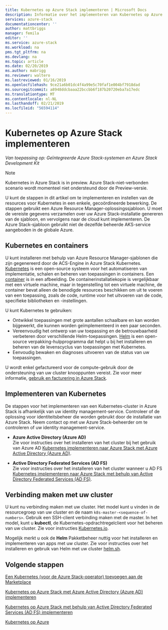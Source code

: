 ```yaml
---
title: Kubernetes op Azure Stack implementeren | Microsoft Docs
description: Informatie over het implementeren van Kubernetes op Azure Stack.
services: azure-stack
documentationcenter: ''
author: mattbriggs
manager: femila
editor: ''
ms.service: azure-stack
ms.workload: na
pms.tgt_pltfrm: na
ms.devlang: na
ms.topic: article
ms.date: 02/20/2019
ms.author: mabrigg
ms.reviewer: waltero
ms.lastreviewed: 01/16/2019
ms.openlocfilehash: 9ce21a6b01dc4f4a99e5c70faf1e004bf7918dad
ms.sourcegitcommit: a8948ddcbaaa22bccbb6f187b20720eba7a17edc
ms.translationtype: MT
ms.contentlocale: nl-NL
ms.lasthandoff: 02/21/2019
ms.locfileid: "56594114"
---
```

# <a name="deploy-kubernetes-to-azure-stack"></a>Kubernetes op Azure Stack implementeren

*Van toepassing op: Geïntegreerde Azure Stack-systemen en Azure Stack Development Kit*

> [!Note]  
> Kubernetes in Azure Stack is in preview. Azure Stack-niet-verbonden scenario wordt momenteel niet ondersteund door de Preview-versie.

U kunt de stappen in dit artikel om te implementeren en instellen van de resources voor Kubernetes in een enkele, gecoördineerde bewerking. De stappen gebruikt een Azure Resource Manager-oplossingssjabloon. U moet de vereiste gegevens verzamelen over uw Azure Stack-installatie genereren van de sjabloon, en vervolgens naar de cloud kunt implementeren. De Azure Stack-sjabloon gebruikt niet de dezelfde beheerde AKS-service aangeboden in de globale Azure.

## <a name="kubernetes-and-containers"></a>Kubernetes en containers

U kunt installeren met behulp van Azure Resource Manager-sjablonen die zijn gegenereerd door de ACS-Engine in Azure Stack Kubernetes. [Kubernetes](https://kubernetes.io) is een open-source systeem voor het automatiseren van implementatie, schalen en beheren van toepassingen in containers. Een [container](https://www.docker.com/what-container) is in een afbeelding. De containerinstallatiekopie is vergelijkbaar met een virtuele machine, maar in tegenstelling tot een virtuele machine, de container bevat alleen de benodigde resources beschikken om uit te voeren van een toepassing, zoals de code, runtime voor het uitvoeren van de code, specifieke bibliotheken en -instellingen.

U kunt Kubernetes te gebruiken:

- Ontwikkel toepassingen met grote aantallen schaalbare en kan worden bijgewerkt, die kunnen worden geïmplementeerd in een paar seconden. 
- Vereenvoudig het ontwerp van uw toepassing en de betrouwbaarheid verbeteren door verschillende Helm-toepassingen. [Helm](https://github.com/kubernetes/helm) is een open-source verpakking-hulpprogramma dat helpt u bij het installeren en beheren van de levenscyclus van toepassingen met Kubernetes.
- Eenvoudig bewaken en diagnoses uitvoeren van de status van uw toepassingen.

U wordt enkel gefactureerd voor de compute-gebruik door de ondersteuning van uw cluster knooppunten vereist. Zie voor meer informatie, [gebruik en facturering in Azure Stack](https://docs.microsoft.com/azure/azure-stack/azure-stack-billing-and-chargeback).

## <a name="deploy-kubernetes"></a>Implementeren van Kubernetes

De stappen voor het implementeren van een Kubernetes-cluster in Azure Stack is afhankelijk van uw identity management-service. Controleer of de oplossing voor identiteitsbeheer die worden gebruikt door de installatie van Azure Stack. Neem contact op met uw Azure Stack-beheerder om te controleren of uw identity management-service.

- **Azure Active Directory (Azure AD)**  
Zie voor instructies over het installeren van het cluster bij het gebruik van Azure AD [Kubernetes implementeren naar Azure Stack met Azure Active Directory (Azure AD)](azure-stack-solution-template-kubernetes-azuread.md).

- **Active Directory Federated Services (AD FS)**  
Zie voor instructies over het installeren van het cluster wanneer u AD FS [Kubernetes implementeren naar Azure Stack met behulp van Active Directory Federated Services (AD FS)](azure-stack-solution-template-kubernetes-adfs.md).

## <a name="connect-to-your-cluster"></a>Verbinding maken met uw cluster

U kunt nu verbinding maken met uw cluster. Het model kunt u vinden in de resourcegroep van uw cluster en de naam `k8s-master-<sequence-of-numbers>`. Gebruik een SSH-client verbinding maken met de master. In het model, kunt u **kubectl**, de Kubernetes-opdrachtregelclient voor het beheren van uw cluster. Zie voor instructies [Kubernetes.io](https://kubernetes.io/docs/reference/kubectl/overview).

Mogelijk merkt u ook de **Helm** Pakketbeheer nuttig voor het installeren en implementeren van apps met uw cluster. Zie voor instructies over het installeren en gebruik van Helm met uw cluster [helm.sh](https://helm.sh/).

## <a name="next-steps"></a>Volgende stappen

[Een Kubernetes (voor de Azure Stack-operator) toevoegen aan de Marketplace](../azure-stack-solution-template-kubernetes-cluster-add.md)

[Kubernetes op Azure Stack met Azure Active Directory (Azure AD) implementeren](azure-stack-solution-template-kubernetes-azuread.md)

[Kubernetes op Azure Stack met behulp van Active Directory Federated Services (AD FS) implementeren](azure-stack-solution-template-kubernetes-adfs.md)

[Kubernetes op Azure](https://docs.microsoft.com/azure/container-service/kubernetes/container-service-kubernetes-walkthrough)
